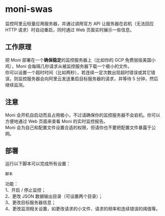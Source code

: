 # moni-swas
监控阿里云轻量应用服务器，并通过调用官方 API 让服务器在宕机（无法回应 HTTP 请求）时自动重启，同时通过 Web 页面实时展示一些信息。

## 工作原理
把 Moni 部署在一个**确保稳定**的监控服务器上（比如你的 GCP 免费层级美国小鸡），Moni 会每隔几秒请求从被监控服务器下载一个极小的文件。  
你可以设置一个超时时间（比如两秒），若连续一定次数出现超时错误或其它错误，则监控服务器会向阿里云发送重启目标服务器的请求，并等待 5 分钟，然后继续监测。

## 注意
Moni 会开机自启动而且占用极小，不过请确保你的监控服务器不会宕机。你可以方便地通过 Web 页面来查看 Moni 的实时监控报告。  
Moni 会为自己和配置文件设置合适的权限，但请你也不要把配置文件暴露于公网。

## 部署
运行以下脚本可以完成所有设置：  
```
脚本
```
功能：  
1、开启 / 停止监控；  
2、更改 JSON 数据输出目录（可设置两个目录）；  
3、更改目标服务器信息；  
4、更改监测相关设置，如更改请求的小文件、请求的频率和连续错误的阈值等。
